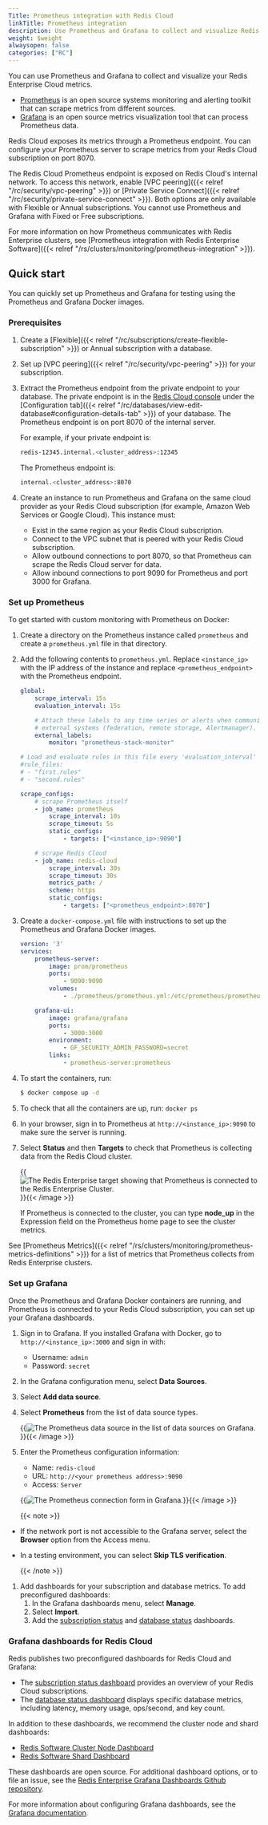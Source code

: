 ```yaml
---
Title: Prometheus integration with Redis Cloud
linkTitle: Prometheus integration
description: Use Prometheus and Grafana to collect and visualize Redis Cloud metrics.
weight: $weight
alwaysopen: false
categories: ["RC"]
---
```


You can use Prometheus and Grafana to collect and visualize your Redis Enterprise Cloud metrics.

- [Prometheus](https://prometheus.io/) is an open source systems monitoring and alerting toolkit that can scrape metrics from different sources.
- [Grafana](https://grafana.com/) is an open source metrics visualization tool that can process Prometheus data.

Redis Cloud exposes its metrics through a Prometheus endpoint. You can configure your Prometheus server to scrape metrics from your Redis Cloud subscription on port 8070.

The Redis Cloud Prometheus endpoint is exposed on Redis Cloud's internal network. To access this network, enable [VPC peering]({{< relref "/rc/security/vpc-peering" >}}) or [Private Service Connect]({{< relref "/rc/security/private-service-connect" >}}). Both options are only available with Flexible or Annual subscriptions. You cannot use Prometheus and Grafana with Fixed or Free subscriptions.

For more information on how Prometheus communicates with Redis Enterprise clusters, see [Prometheus integration with Redis Enterprise Software]({{< relref "/rs/clusters/monitoring/prometheus-integration" >}}).

## Quick start

You can quickly set up Prometheus and Grafana for testing using the Prometheus and Grafana Docker images. 

### Prerequisites

1. Create a [Flexible]({{< relref "/rc/subscriptions/create-flexible-subscription" >}}) or Annual subscription with a database. 

1. Set up [VPC peering]({{< relref "/rc/security/vpc-peering" >}}) for your subscription.

1. Extract the Prometheus endpoint from the private endpoint to your database. The private endpoint is in the [Redis Cloud console](https://app.redislabs.com/) under the [Configuration tab]({{< relref "/rc/databases/view-edit-database#configuration-details-tab" >}}) of your database. The Prometheus endpoint is on port 8070 of the internal server.

    For example, if your private endpoint is:

    ```sh
    redis-12345.internal.<cluster_address>:12345
    ```

    The Prometheus endpoint is:

    ```sh
    internal.<cluster_address>:8070
    ``` 

1. Create an instance to run Prometheus and Grafana on the same cloud provider as your Redis Cloud subscription (for example, Amazon Web Services or Google Cloud). This instance must:
    - Exist in the same region as your Redis Cloud subscription.
    - Connect to the VPC subnet that is peered with your Redis Cloud subscription.
    - Allow outbound connections to port 8070, so that Prometheus can scrape the Redis Cloud server for data.
    - Allow inbound connections to port 9090 for Prometheus and port 3000 for Grafana.

### Set up Prometheus

To get started with custom monitoring with Prometheus on Docker:

1. Create a directory on the Prometheus instance called `prometheus` and create a `prometheus.yml` file in that directory.

1. Add the following contents to `prometheus.yml`. Replace `<instance_ip>` with the IP address of the instance and replace `<prometheus_endpoint>` with the Prometheus endpoint.

    ```yml 
    global:
        scrape_interval: 15s
        evaluation_interval: 15s

        # Attach these labels to any time series or alerts when communicating with
        # external systems (federation, remote storage, Alertmanager).
        external_labels:
            monitor: "prometheus-stack-monitor"

    # Load and evaluate rules in this file every 'evaluation_interval' seconds.
    #rule_files:
    # - "first.rules"
    # - "second.rules"

    scrape_configs:
        # scrape Prometheus itself
        - job_name: prometheus
            scrape_interval: 10s
            scrape_timeout: 5s
            static_configs:
                - targets: ["<instance_ip>:9090"]

        # scrape Redis Cloud
        - job_name: redis-cloud
            scrape_interval: 30s
            scrape_timeout: 30s
            metrics_path: /
            scheme: https
            static_configs:
                - targets: ["<prometheus_endpoint>:8070"]
    ```

1. Create a `docker-compose.yml` file with instructions to set up the Prometheus and Grafana Docker images.

    ```yml
    version: '3'
    services:
        prometheus-server:
            image: prom/prometheus
            ports:
                - 9090:9090
            volumes:
                - ./prometheus/prometheus.yml:/etc/prometheus/prometheus.yml

        grafana-ui:
            image: grafana/grafana
            ports:
                - 3000:3000
            environment:
                - GF_SECURITY_ADMIN_PASSWORD=secret
            links:
                - prometheus-server:prometheus
    ```

1. To start the containers, run:

    ```sh
    $ docker compose up -d
    ```

1. To check that all the containers are up, run: `docker ps`
1. In your browser, sign in to Prometheus at `http://<instance_ip>:9090` to make sure the server is running.
1. Select **Status** and then **Targets** to check that Prometheus is collecting data from the Redis Cloud cluster.

    {{<image filename="images/rs/prometheus-target.png" alt="The Redis Enterprise target showing that Prometheus is connected to the Redis Enterprise Cluster.">}}{{< /image >}}

    If Prometheus is connected to the cluster, you can type **node_up** in the Expression field on the Prometheus home page to see the cluster metrics.

See [Prometheus Metrics]({{< relref "/rs/clusters/monitoring/prometheus-metrics-definitions" >}}) for a list of metrics that Prometheus collects from Redis Enterprise clusters.

### Set up Grafana

Once the Prometheus and Grafana Docker containers are running, and Prometheus is connected to your Redis Cloud subscription, you can set up your Grafana dashboards.

1. Sign in to Grafana. If you installed Grafana with Docker, go to `http://<instance_ip>:3000` and sign in with:

    - Username: `admin`
    - Password: `secret`

1. In the Grafana configuration menu, select **Data Sources**.

1. Select **Add data source**.

1. Select **Prometheus** from the list of data source types.

    {{<image filename="images/rs/prometheus-datasource.png" alt="The Prometheus data source in the list of data sources on Grafana.">}}{{< /image >}}

1. Enter the Prometheus configuration information:

    - Name: `redis-cloud`
    - URL: `http://<your prometheus address>:9090`
    - Access: `Server`

    {{<image filename="images/rs/prometheus-connection.png" alt="The Prometheus connection form in Grafana.">}}{{< /image >}}

    {{< note >}}

- If the network port is not accessible to the Grafana server, select the **Browser** option from the Access menu.
- In a testing environment, you can select **Skip TLS verification**.

    {{< /note >}}

1. Add dashboards for your subscription and database metrics.
    To add preconfigured dashboards:
    1. In the Grafana dashboards menu, select **Manage**.
    1. Select **Import**.
    1. Add the [subscription status](https://grafana.com/grafana/dashboards/18406-subscription-status-dashboard/) and [database status](https://grafana.com/grafana/dashboards/18407-database-status-dashboard/) dashboards.

### Grafana dashboards for Redis Cloud

Redis publishes two preconfigured dashboards for Redis Cloud and Grafana:

* The [subscription status dashboard](https://grafana.com/grafana/dashboards/18406-subscription-status-dashboard/) provides an overview of your Redis Cloud subscriptions.
* The [database status dashboard](https://grafana.com/grafana/dashboards/18408-database-status-dashboard/) displays specific database metrics, including latency, memory usage, ops/second, and key count.

In addition to these dashboards, we recommend the cluster node and shard dashboards:

* [Redis Software Cluster Node Dashboard](https://github.com/redis-field-engineering/redis-enterprise-grafana-dashboards/blob/main/dashboards/software/basic/redis-software-node-dashboard.json)
* [Redis Software Shard Dashboard](https://github.com/redis-field-engineering/redis-enterprise-grafana-dashboards/blob/main/dashboards/software/basic/redis-software-shard-dashboard.json)

These dashboards are open source. For additional dashboard options, or to file an issue, see the [Redis Enterprise Grafana Dashboards Github repository](https://github.com/redis-field-engineering/redis-enterprise-grafana-dashboards).

For more information about configuring Grafana dashboards, see the [Grafana documentation](https://grafana.com/docs/).
